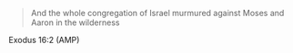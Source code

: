> And the whole congregation of Israel murmured against Moses and Aaron in the
> wilderness

Exodus 16:2 (AMP)

